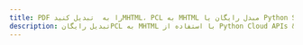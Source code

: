 ---title: PDF را به  تبدیل کنیدMHTML، PCL به MHTML مبدل رایگان یا Python SDKdescription: تبدیل رایگانPCL به MHTML با استفاده از Python Cloud APIs & SDK همچنین اسناد PDF را در Cloud ایجاد، ویرایش و رندر کنید.---